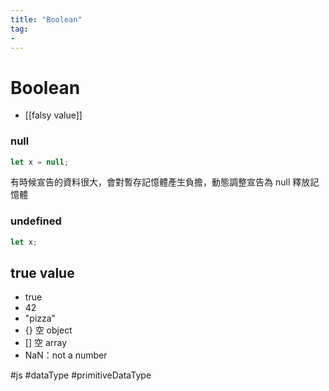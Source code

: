```yaml
---
title: "Boolean"
tag: 
- 
---
```

# Boolean
- [[falsy value]]

### null
```js
let x = null;
```
有時候宣告的資料很大，會對暫存記憶體產生負擔，動態調整宣告為 null 釋放記憶體
### undefined
```js
let x;
```
 ## true value
-   true
-   42
-   "pizza"
-   {} 空 object
-   [] 空 array
-   NaN：not a number

#js #dataType #primitiveDataType 